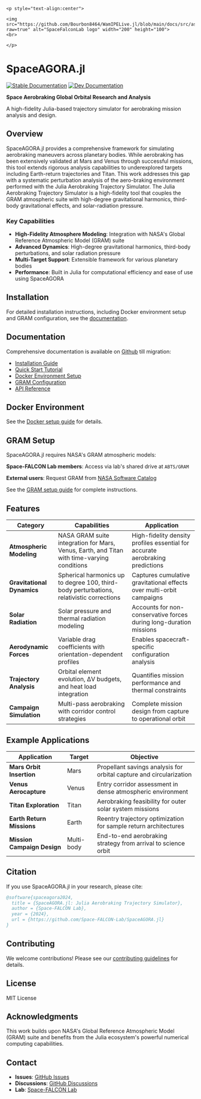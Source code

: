 ```@raw html
<p style="text-align:center">

<img src="https://github.com/Bourbon8464/WamIPELive.jl/blob/main/docs/src/assets/spaceFalconLogo.png?raw=true" alt="SpaceFalconLab logo" width="200" height="100">
<br> 

</p> 
```

# SpaceAGORA.jl
[![Stable Documentation](https://img.shields.io/badge/docs-stable-blue.svg)](https://Space-FALCON-Lab.github.io/SpaceAGORA.jl/stable/)
[![Dev Documentation](https://img.shields.io/badge/docs-dev-blue.svg)](https://Space-FALCON-Lab.github.io/SpaceAGORA.jl/dev/)

**Space Aerobraking Global Orbital Research and Analysis**

A high-fidelity Julia-based trajectory simulator for aerobraking mission analysis and design.

## Overview

SpaceAGORA.jl provides a comprehensive framework for simulating aerobraking maneuvers across planetary bodies. While aerobraking has been extensively validated at Mars and Venus through successful missions, this tool extends rigorous analysis capabilities to underexplored targets including Earth-return trajectories and Titan. This work addresses this gap with a systematic perturbation analysis of the aero-braking environment performed with the Julia Aerobraking Trajectory Simulator. The Julia Aerobraking Trajectory Simulator is a high-fidelity tool that couples the GRAM atmospheric suite with high-degree gravitational harmonics, third-body gravitational effects, and solar-radiation pressure. 

### Key Capabilities

- **High-Fidelity Atmosphere Modeling**: Integration with NASA's Global Reference Atmospheric Model (GRAM) suite
- **Advanced Dynamics**: High-degree gravitational harmonics, third-body perturbations, and solar radiation pressure
- **Multi-Target Support**: Extensible framework for various planetary bodies
- **Performance**: Built in Julia for computational efficiency and ease of use using SpaceAGORA

## Installation

For detailed installation instructions, including Docker environment setup and GRAM configuration, see the [documentation](https://Space-FALCON-Lab.github.io/SpaceAGORA.jl/stable/installation/).

## Documentation

Comprehensive documentation is available on [Github](https://Space-FALCON-Lab.github.io/SpaceAGORA.jl/stable/) till migration:

- [Installation Guide](https://Space-FALCON-Lab.github.io/SpaceAGORA.jl/stable/installation/)
- [Quick Start Tutorial](https://Space-FALCON-Lab.github.io/SpaceAGORA.jl/stable/quickstart/)
- [Docker Environment Setup](https://Space-FALCON-Lab.github.io/SpaceAGORA.jl/stable/docker/)
- [GRAM Configuration](https://Space-FALCON-Lab.github.io/SpaceAGORA.jl/stable/gram/)
- [API Reference](https://Space-FALCON-Lab.github.io/SpaceAGORA.jl/stable/api/)

## Docker Environment
See the [Docker setup guide](https://Space-FALCON-Lab.github.io/SpaceAGORA.jl/stable/docker/) for details.

## GRAM Setup

SpaceAGORA.jl requires NASA's GRAM atmospheric models:

**Space-FALCON Lab members**: Access via lab's shared drive at `ABTS/GRAM`

**External users**: Request GRAM from [NASA Software Catalog](https://software.nasa.gov/software/MFS-33888-1)

See the [GRAM setup guide](https://Space-FALCON-Lab.github.io/SpaceAGORA.jl/stable/gram/) for complete instructions.

## Features

| Category | Capabilities | Application |
|----------|--------------|-------------|
| **Atmospheric Modeling** | NASA GRAM suite integration for Mars, Venus, Earth, and Titan with time-varying conditions | High-fidelity density profiles essential for accurate aerobraking predictions |
| **Gravitational Dynamics** | Spherical harmonics up to degree 100, third-body perturbations, relativistic corrections | Captures cumulative gravitational effects over multi-orbit campaigns |
| **Solar Radiation** | Solar pressure and thermal radiation modeling | Accounts for non-conservative forces during long-duration missions |
| **Aerodynamic Forces** | Variable drag coefficients with orientation-dependent profiles | Enables spacecraft-specific configuration analysis |
| **Trajectory Analysis** | Orbital element evolution, ΔV budgets, and heat load integration | Quantifies mission performance and thermal constraints |
| **Campaign Simulation** | Multi-pass aerobraking with corridor control strategies | Complete mission design from capture to operational orbit |

## Example Applications

| Application | Target | Objective |
|-------------|--------|-----------|
| **Mars Orbit Insertion** | Mars | Propellant savings analysis for orbital capture and circularization |
| **Venus Aerocapture** | Venus | Entry corridor assessment in dense atmospheric environment |
| **Titan Exploration** | Titan | Aerobraking feasibility for outer solar system missions |
| **Earth Return Missions** | Earth | Reentry trajectory optimization for sample return architectures |
| **Mission Campaign Design** | Multi-body | End-to-end aerobraking strategy from arrival to science orbit |


## Citation

If you use SpaceAGORA.jl in your research, please cite:

```bibtex
@software{spaceagora2024,
  title = {SpaceAGORA.jl: Julia Aerobraking Trajectory Simulator},
  author = {Space-FALCON Lab},
  year = {2024},
  url = {https://github.com/Space-FALCON-Lab/SpaceAGORA.jl}
}
```

## Contributing

We welcome contributions! Please see our [contributing guidelines](https://Space-FALCON-Lab.github.io/SpaceAGORA.jl/stable/contributing/) for details.

## License

MIT License

## Acknowledgments

This work builds upon NASA's Global Reference Atmospheric Model (GRAM) suite and benefits from the Julia ecosystem's powerful numerical computing capabilities.

## Contact

- **Issues**: [GitHub Issues](https://github.com/Space-FALCON-Lab/SpaceAGORA.jl/issues)
- **Discussions**: [GitHub Discussions](https://github.com/Space-FALCON-Lab/SpaceAGORA.jl/discussions)
- **Lab**: [Space-FALCON Lab](https://www.spacefalconlab.com/)
